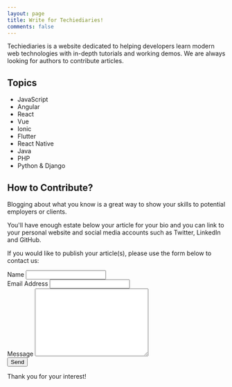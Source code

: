 ```yaml
---
layout: page
title: Write for Techiediaries! 
comments: false
---
```


Techiediaries is a website dedicated to helping developers learn modern web technologies with in-depth tutorials and working demos. We are always looking for authors to contribute articles.


## Topics

- JavaScript
- Angular
- React
- Vue
- Ionic 
- Flutter 
- React Native
- Java 
- PHP
- Python & Django

## How to Contribute? 

Blogging about what you know is a great way to show your skills to potential employers or clients.

You'll have enough estate below your article for your bio and you can link to your personal website and social media accounts such as Twitter, LinkedIn and GitHub.


If you would like to publish your article(s), please use the form below to contact us:

  <form action="https://formspree.io/techiediaries9@gmail.com" method="POST">
    <label for="name">Name</label>
    <input type="text" id="name" name="name" class="full-width"><br>
    <label for="email">Email Address</label>
    <input type="email" id="email" name="_replyto" class="full-width"><br>
    <label for="message">Message</label>
    <textarea name="message" id="message" cols="30" rows="10" class="full-width"></textarea><br>
    <input type="submit" value="Send" class="button">
  </form>

Thank you for your interest!





  
